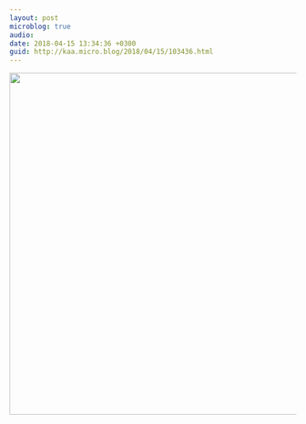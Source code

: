 ```yaml
---
layout: post
microblog: true
audio: 
date: 2018-04-15 13:34:36 +0300
guid: http://kaa.micro.blog/2018/04/15/103436.html
---
```



<img src="https://micro.kaa.bz/uploads/2018/3e4d5a2e51.jpg" width="600" height="600" />
